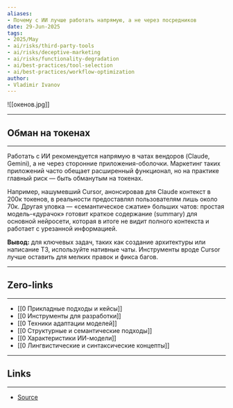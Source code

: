 ```yaml
---
aliases: 
- Почему с ИИ лучше работать напрямую, а не через посредников 
date: 29-Jun-2025
tags:
- 2025/May
- ai/risks/third-party-tools
- ai/risks/deceptive-marketing
- ai/risks/functionality-degradation
- ai/best-practices/tool-selection
- ai/best-practices/workflow-optimization
author:
- Vladimir Ivanov
---
```

![[окенов.jpg]]

-----
##  Обман на токенах 
-----
Работать с ИИ рекомендуется напрямую в чатах вендоров (Claude, Gemini), а не через сторонние приложения-оболочки. Маркетинг таких приложений часто обещает расширенный функционал, но на практике главный риск — быть обманутым на токенах.

Например, нашумевший Cursor, анонсировав для Claude контекст в 200к токенов, в реальности предоставлял пользователям лишь около 70к. Другая уловка — «семантическое сжатие» больших чатов: простая модель-«дурачок» готовит краткое содержание (summary) для основной нейросети, которая в итоге не видит полного контекста и работает с урезанной информацией.

**Вывод:** для ключевых задач, таких как создание архитектуры или написание ТЗ, используйте нативные чаты. Инструменты вроде Cursor лучше оставить для мелких правок и фикса багов.

---
## Zero-links
---
- [[0 Прикладные подходы и кейсы]]
- [[0 Инструменты для разработки]]
- [[0 Техники адаптации моделей]]
- [[0 Структурные и семантические подходы]]
- [[0 Характеристики ИИ-модели]]
- [[0 Лингвистические и синтаксические концепты]]

---
## Links
---
- [Source](https://t.me/turboproject/1674)